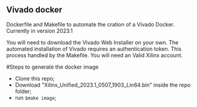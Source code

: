 ## Vivado docker
Dockerfile and Makefile to automate the cration of a Vivado Docker.
Currently in version 2023.1

You will need to download the Vivado Web Installer on your own.
The automated installation of Vivado requires an authentication token.
This process handled by the Makefile. You will need an Valid Xilinx account.

#Steps to generate the docker image
* Clone this repo;
* Download "Xilinx_Unified_2023.1_0507_1903_Lin64.bin" inside the repo folder;
* run `$make image`;